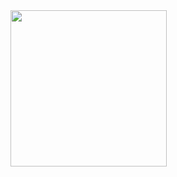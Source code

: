 <img src= "https://github.com/prachimanani01/Gridiant_button/assets/144036679/eca48313-b921-4283-9a14-1b2f130e6a6b" width=250px>

